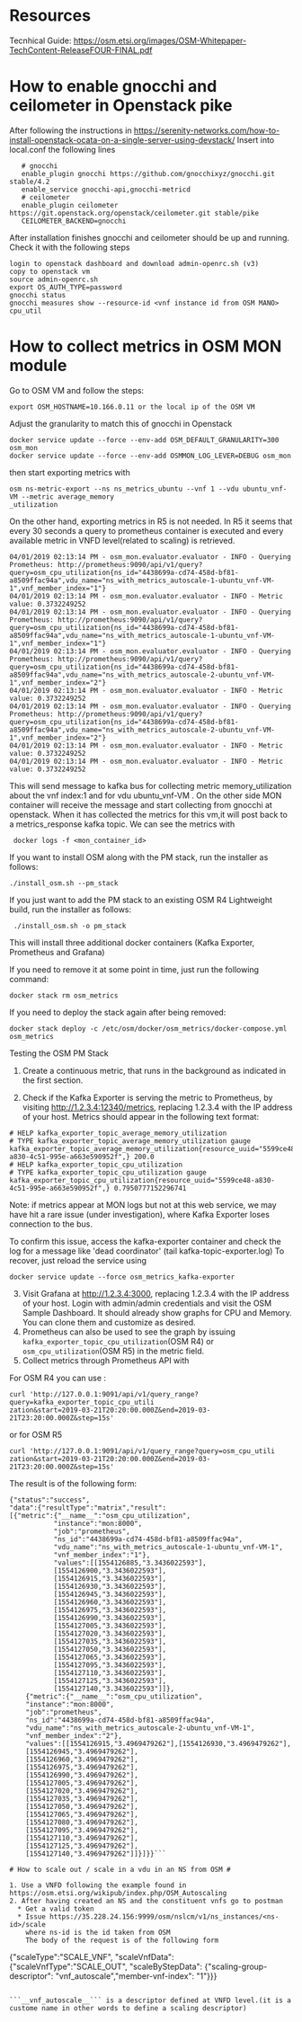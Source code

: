 # Resources #

Tecnhical Guide:
https://osm.etsi.org/images/OSM-Whitepaper-TechContent-ReleaseFOUR-FINAL.pdf


# How to enable gnocchi and ceilometer in Openstack pike #

 After following the instructions in https://serenity-networks.com/how-to-install-openstack-ocata-on-a-single-server-using-devstack/
 Insert into local.conf the following lines
 ```
    # gnocchi
    enable_plugin gnocchi https://github.com/gnocchixyz/gnocchi.git stable/4.2
    enable_service gnocchi-api,gnocchi-metricd
    # ceilometer
    enable_plugin ceilometer https://git.openstack.org/openstack/ceilometer.git stable/pike
    CEILOMETER_BACKEND=gnocchi
   ```
   After installation finishes gnocchi and ceilometer should be up and running.
   Check it with the following steps
   
   ```
   login to openstack dashboard and download admin-openrc.sh (v3)
   copy to openstack vm
   source admin-openrc.sh
   export OS_AUTH_TYPE=password
   gnocchi status
   gnocchi measures show --resource-id <vnf instance id from OSM MANO> cpu_util

   ```
  
# How to collect metrics in OSM MON module

  Go to OSM VM and follow the steps:
  
  ```
  export OSM_HOSTNAME=10.166.0.11 or the local ip of the OSM VM
  ```
  Adjust the granularity to match this of gnocchi in Openstack
  
  ```
  docker service update --force --env-add OSM_DEFAULT_GRANULARITY=300 osm_mon
  docker service update --force --env-add OSMMON_LOG_LEVER=DEBUG osm_mon
  ```
  then start exporting metrics with
  ```
  osm ns-metric-export --ns ns_metrics_ubuntu --vnf 1 --vdu ubuntu_vnf-VM --metric average_memory
_utilization
  ```
  
  On the other hand, exporting metrics in R5 is not needed.
  In R5 it seems that every 30 seconds a query to prometheus container is executed and every available metric in VNFD level(related to scaling) is retrieved.
  ```
  04/01/2019 02:13:14 PM - osm_mon.evaluator.evaluator - INFO - Querying Prometheus: http://prometheus:9090/api/v1/query?query=osm_cpu_utilization{ns_id="4438699a-cd74-458d-bf81-a8509ffac94a",vdu_name="ns_with_metrics_autoscale-1-ubuntu_vnf-VM-1",vnf_member_index="1"}
04/01/2019 02:13:14 PM - osm_mon.evaluator.evaluator - INFO - Metric value: 0.3732249252
04/01/2019 02:13:14 PM - osm_mon.evaluator.evaluator - INFO - Querying Prometheus: http://prometheus:9090/api/v1/query?query=osm_cpu_utilization{ns_id="4438699a-cd74-458d-bf81-a8509ffac94a",vdu_name="ns_with_metrics_autoscale-1-ubuntu_vnf-VM-1",vnf_member_index="1"}
04/01/2019 02:13:14 PM - osm_mon.evaluator.evaluator - INFO - Querying Prometheus: http://prometheus:9090/api/v1/query?query=osm_cpu_utilization{ns_id="4438699a-cd74-458d-bf81-a8509ffac94a",vdu_name="ns_with_metrics_autoscale-2-ubuntu_vnf-VM-1",vnf_member_index="2"}
04/01/2019 02:13:14 PM - osm_mon.evaluator.evaluator - INFO - Metric value: 0.3732249252
04/01/2019 02:13:14 PM - osm_mon.evaluator.evaluator - INFO - Querying Prometheus: http://prometheus:9090/api/v1/query?query=osm_cpu_utilization{ns_id="4438699a-cd74-458d-bf81-a8509ffac94a",vdu_name="ns_with_metrics_autoscale-2-ubuntu_vnf-VM-1",vnf_member_index="2"}
04/01/2019 02:13:14 PM - osm_mon.evaluator.evaluator - INFO - Metric value: 0.3732249252
04/01/2019 02:13:14 PM - osm_mon.evaluator.evaluator - INFO - Metric value: 0.3732249252
```
This will send message to kafka bus for collecting metric memory_utilization about the
vnf index:1 and for vdu ubuntu_vnf-VM .
On the other side MON container will receive the message and start collecting from gnocchi at openstack.
When it has collected the metrics for this vm,it will post back to a metrics_response kafka topic.
We can see the metrics with
  ```
   docker logs -f <mon_container_id>
  ```
  
  If you want to install OSM along with the PM stack, run the installer as follows:
```
./install_osm.sh --pm_stack
```
If you just want to add the PM stack to an existing OSM R4 Lightweight build, run the installer as follows:
```
 ./install_osm.sh -o pm_stack
 ```
This will install three additional docker containers (Kafka Exporter, Prometheus and Grafana)

If you need to remove it at some point in time, just run the following command:
```
docker stack rm osm_metrics
```
If you need to deploy the stack again after being removed:
```
docker stack deploy -c /etc/osm/docker/osm_metrics/docker-compose.yml osm_metrics
```

Testing the OSM PM Stack
1. Create a continuous metric, that runs in the background as indicated in the first section.

2. Check if the Kafka Exporter is serving the metric to Prometheus, by visiting http://1.2.3.4:12340/metrics, replacing 1.2.3.4 with the IP address of your host. Metrics should appear in the following text format:
```
# HELP kafka_exporter_topic_average_memory_utilization 
# TYPE kafka_exporter_topic_average_memory_utilization gauge
kafka_exporter_topic_average_memory_utilization{resource_uuid="5599ce48-a830-4c51-995e-a663e590952f",} 200.0
# HELP kafka_exporter_topic_cpu_utilization 
# TYPE kafka_exporter_topic_cpu_utilization gauge
kafka_exporter_topic_cpu_utilization{resource_uuid="5599ce48-a830-4c51-995e-a663e590952f",} 0.7950777152296741
```
Note: if metrics appear at MON logs but not at this web service, we may have hit a rare issue (under investigation), where Kafka Exporter loses connection to the bus.

To confirm this issue, access the kafka-exporter container and check the log for a message like 'dead coordinator' (tail kafka-topic-exporter.log)
To recover, just reload the service using 

```
docker service update --force osm_metrics_kafka-exporter

```
3. Visit Grafana at http://1.2.3.4:3000, replacing 1.2.3.4 with the IP address of your host. Login with admin/admin credentials and visit the OSM Sample Dashboard. It should already show graphs for CPU and Memory. You can clone them and customize as desired.
4. Prometheus can also be used to see the graph by issuing ```kafka_exporter_topic_cpu_utilization```(OSM R4) or ```osm_cpu_utilization```(OSM R5)  in the metric field. 
5. Collect metrics through Prometheus API with 

For OSM R4 you can use :
```
curl 'http://127.0.0.1:9091/api/v1/query_range?query=kafka_exporter_topic_cpu_utili
zation&start=2019-03-21T20:20:00.000Z&end=2019-03-21T23:20:00.000Z&step=15s'
```
or for OSM R5
```
curl 'http://127.0.0.1:9091/api/v1/query_range?query=osm_cpu_utili
zation&start=2019-03-21T20:20:00.000Z&end=2019-03-21T23:20:00.000Z&step=15s'
```
The result is of the following form:
```
{"status":"success",
"data":{"resultType":"matrix","result":
[{"metric":{"__name__":"osm_cpu_utilization",
           "instance":"mon:8000",
           "job":"prometheus",
           "ns_id":"4438699a-cd74-458d-bf81-a8509ffac94a",
           "vdu_name":"ns_with_metrics_autoscale-1-ubuntu_vnf-VM-1",
           "vnf_member_index":"1"},
           "values":[[1554126885,"3.3436022593"],
           [1554126900,"3.3436022593"],
           [1554126915,"3.3436022593"],
           [1554126930,"3.3436022593"],
           [1554126945,"3.3436022593"],
           [1554126960,"3.3436022593"],
           [1554126975,"3.3436022593"],
           [1554126990,"3.3436022593"],
           [1554127005,"3.3436022593"],
           [1554127020,"3.3436022593"],
           [1554127035,"3.3436022593"],
           [1554127050,"3.3436022593"],
           [1554127065,"3.3436022593"],
           [1554127095,"3.3436022593"],
           [1554127110,"3.3436022593"],
           [1554127125,"3.3436022593"],
           [1554127140,"3.3436022593"]]},
    {"metric":{"__name__":"osm_cpu_utilization",
    "instance":"mon:8000",
    "job":"prometheus",
    "ns_id":"4438699a-cd74-458d-bf81-a8509ffac94a",
    "vdu_name":"ns_with_metrics_autoscale-2-ubuntu_vnf-VM-1",
    "vnf_member_index":"2"},
    "values":[[1554126915,"3.4969479262"],[1554126930,"3.4969479262"],
    [1554126945,"3.4969479262"],
    [1554126960,"3.4969479262"],
    [1554126975,"3.4969479262"],
    [1554126990,"3.4969479262"],
    [1554127005,"3.4969479262"],
    [1554127020,"3.4969479262"],
    [1554127035,"3.4969479262"],
    [1554127050,"3.4969479262"],
    [1554127065,"3.4969479262"],
    [1554127080,"3.4969479262"],
    [1554127095,"3.4969479262"],
    [1554127110,"3.4969479262"],
    [1554127125,"3.4969479262"],
    [1554127140,"3.4969479262"]]}]}}```

# How to scale out / scale in a vdu in an NS from OSM #

1. Use a VNFD following the example found in https://osm.etsi.org/wikipub/index.php/OSM_Autoscaling
2. After having created an NS and the constituent vnfs go to postman
  * Get a valid token
  * Issue https://35.228.24.156:9999/osm/nslcm/v1/ns_instances/<ns-id>/scale
    where ns-id is the id taken from OSM
    The body of the request is of the following form
```
{"scaleType":"SCALE_VNF",
"scaleVnfData": {"scaleVnfType":"SCALE_OUT",
"scaleByStepData": {"scaling-group-descriptor": "vnf_autoscale","member-vnf-index": "1"}}}
```

```__vnf_autoscale__``` is a descriptor defined at VNFD level.(it is a custome name in other words to define a scaling descriptor)

